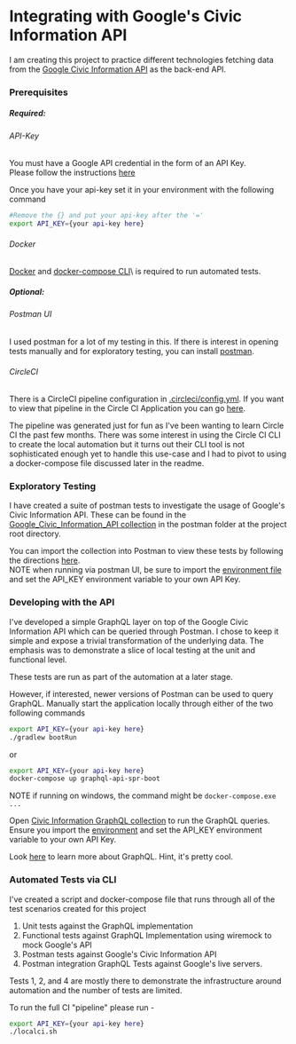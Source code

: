 # Integrating with Google's Civic Information API

I am creating this project to practice different technologies 
fetching data from the [Google Civic Information API] as the back-end API.

[Google Civic Information API]: https://developers.google.com/civic-information

### Prerequisites
##### Required:

###### API-Key
You must have a Google API credential in the form of an API Key.\
Please follow the instructions [here](https://support.google.com/googleapi/answer/6158862?hl=en&ref_topic=7013279)

Once you have your api-key set it in your environment with the following command
```bash
#Remove the {} and put your api-key after the '=' 
export API_KEY={your api-key here}
```

###### Docker
[Docker](https://docs.docker.com/install/) and [docker-compose CLI](https://docs.docker.com/compose/install/)\ is required to run automated tests.

##### Optional:

###### Postman UI
I used postman for a lot of my testing in this. If there is interest in opening tests manually
and for exploratory testing, you can install [postman](https://www.postman.com/downloads/).

###### CircleCI
There is a CircleCI pipeline configuration in [.circleci/config.yml](.circleci/config.yml). 
If you want to view that pipeline in the Circle CI Application you can go [here](https://circleci.com/gh/GoldFlsh/google-civic-info-api-integration).

The pipeline was generated just for fun as I've been wanting to learn Circle CI the past few months. 
There was some interest in using the Circle CI CLI to create the local automation 
but it turns out their CLI tool is not sophisticated enough yet to handle this use-case and I had
to pivot to using a docker-compose file discussed later in the readme.

### Exploratory Testing
I have created a suite of postman tests to investigate the usage of 
Google's Civic Information API. These can be found in the 
[Google_Civic_Information_API collection](postman/Google_Civic_Information_API.postman_collection.json) in the postman folder 
at the project root directory.

You can import the collection into Postman to view these tests by following 
the directions [here](https://learning.postman.com/docs/postman/collection-runs/working-with-data-files/#importing-sample-collection-files).\
NOTE when running via postman UI, be sure to import the [environment file](postman/local.postman_environment.json) and set the
API_KEY environment variable to your own API Key.  

### Developing with the API
I've developed a simple GraphQL layer on top of the Google Civic Information API which can be queried
through Postman. I chose to keep it simple and expose a trivial transformation of the underlying data.
The emphasis was to demonstrate a slice of local testing at the unit and functional level.

These tests are run as part of the automation at a later stage.

However, if interested, newer versions of Postman can be used to query GraphQL. 
Manually start the application locally through either of the two following commands

```bash
export API_KEY={your api-key here}
./gradlew bootRun
```
or 
```bash
export API_KEY={your api-key here}
docker-compose up graphql-api-spr-boot
```

NOTE if running on windows, the command might be `docker-compose.exe ...`

Open [Civic Information GraphQL collection](postman/Civic_Information_GraphQL.postman_collection.json)
to run the GraphQL queries. Ensure you import the [environment](postman/local.postman_environment.json) 
and set the API_KEY environment variable to your own API Key.  

Look [here](https://graphql.org/) to learn more about GraphQL. Hint, it's pretty cool.

### Automated Tests via CLI
I've created a script and docker-compose file that runs through all of the test scenarios created for this project
1. Unit tests against the GraphQL implementation
2. Functional tests against GraphQL Implementation using wiremock to mock Google's API
3. Postman tests against Google's Civic Information API
4. Postman integration GraphQL Tests against Google's live servers.

Tests 1, 2, and 4 are mostly there to demonstrate the infrastructure around automation 
and the number of tests are limited.

To run the full CI "pipeline" please run -  
```bash
export API_KEY={your api-key here}
./localci.sh
```